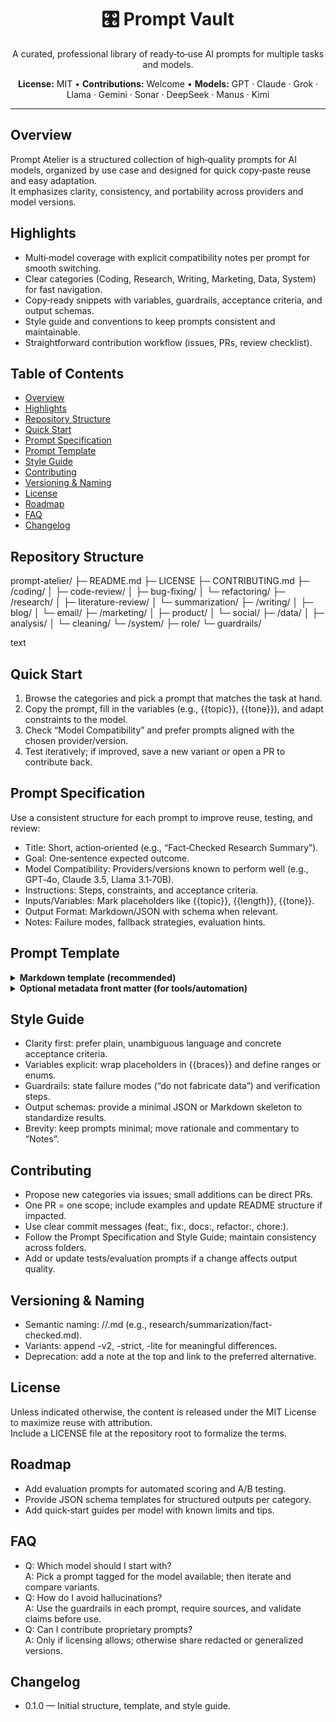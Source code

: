 <div align="center">

  <h1>🎛️ Prompt Vault</h1>
  <p>A curated, professional library of ready‑to‑use AI prompts for multiple tasks and models.</p>
  <p><b>License:</b> MIT • <b>Contributions:</b> Welcome • <b>Models:</b> GPT · Claude · Grok · Llama · Gemini · Sonar · DeepSeek · Manus · Kimi</p>

</div>

---

## Overview
Prompt Atelier is a structured collection of high‑quality prompts for AI models, organized by use case and designed for quick copy‑paste reuse and easy adaptation.  
It emphasizes clarity, consistency, and portability across providers and model versions.

## Highlights
- Multi‑model coverage with explicit compatibility notes per prompt for smooth switching.  
- Clear categories (Coding, Research, Writing, Marketing, Data, System) for fast navigation.  
- Copy‑ready snippets with variables, guardrails, acceptance criteria, and output schemas.  
- Style guide and conventions to keep prompts consistent and maintainable.  
- Straightforward contribution workflow (issues, PRs, review checklist).

## Table of Contents
- [Overview](#overview)  
- [Highlights](#highlights)  
- [Repository Structure](#repository-structure)  
- [Quick Start](#quick-start)  
- [Prompt Specification](#prompt-specification)  
- [Prompt Template](#prompt-template)  
- [Style Guide](#style-guide)  
- [Contributing](#contributing)  
- [Versioning & Naming](#versioning--naming)  
- [License](#license)  
- [Roadmap](#roadmap)  
- [FAQ](#faq)  
- [Changelog](#changelog)

## Repository Structure
prompt-atelier/
├─ README.md
├─ LICENSE
├─ CONTRIBUTING.md
├─ /coding/
│ ├─ code-review/
│ ├─ bug-fixing/
│ └─ refactoring/
├─ /research/
│ ├─ literature-review/
│ └─ summarization/
├─ /writing/
│ ├─ blog/
│ └─ email/
├─ /marketing/
│ ├─ product/
│ └─ social/
├─ /data/
│ ├─ analysis/
│ └─ cleaning/
└─ /system/
├─ role/
└─ guardrails/

text

## Quick Start
1. Browse the categories and pick a prompt that matches the task at hand.  
2. Copy the prompt, fill in the variables (e.g., {{topic}}, {{tone}}), and adapt constraints to the model.  
3. Check “Model Compatibility” and prefer prompts aligned with the chosen provider/version.  
4. Test iteratively; if improved, save a new variant or open a PR to contribute back.

## Prompt Specification
Use a consistent structure for each prompt to improve reuse, testing, and review:

- Title: Short, action‑oriented (e.g., “Fact‑Checked Research Summary”).  
- Goal: One‑sentence expected outcome.  
- Model Compatibility: Providers/versions known to perform well (e.g., GPT‑4o, Claude 3.5, Llama 3.1‑70B).  
- Instructions: Steps, constraints, and acceptance criteria.  
- Inputs/Variables: Mark placeholders like {{topic}}, {{length}}, {{tone}}.  
- Output Format: Markdown/JSON with schema when relevant.  
- Notes: Failure modes, fallback strategies, evaluation hints.

## Prompt Template
<details>
<summary><b>Markdown template (recommended)</b></summary>

Title: Fact‑Checked Research Summary
Goal:
Produce a concise, source‑aware summary with clear citations.

Model Compatibility:

GPT‑4o

Claude 3.5

Llama 3.1‑70B

Instructions:

Scope: Summarize the latest findings about {{topic}} for a technical audience.

Constraints: Max {{length}} words; avoid speculation; include 3–5 reputable sources.

Method: Extract claims → verify with sources → synthesize → highlight limitations.

Tone: {{tone}}.

Output: Markdown with sections: Summary, Key Findings (bullets), Sources (list).

Inputs/Variables:

{{topic}}: research subject

{{length}}: 200–400

{{tone}}: neutral | persuasive | executive

Acceptance Criteria:

Accurate, verifiable claims with consistent citations.

No hallucinations or unsupported assertions.

Clear, scan‑friendly structure.

Example Output Skeleton:

Summary
...

Key Findings
...

Sources
...

text
</details>

<details>
<summary><b>Optional metadata front matter (for tools/automation)</b></summary>

title: Fact-Checked Research Summary
task: research_summary
models:

gpt-4o

claude-3.5-sonnet

llama-3.1-70b
inputs:
topic: string
length: integer
tone: enum [neutral, persuasive, executive]
output_format: markdown
risk: low
license: MIT

text
</details>

## Style Guide
- Clarity first: prefer plain, unambiguous language and concrete acceptance criteria.  
- Variables explicit: wrap placeholders in {{braces}} and define ranges or enums.  
- Guardrails: state failure modes (“do not fabricate data”) and verification steps.  
- Output schemas: provide a minimal JSON or Markdown skeleton to standardize results.  
- Brevity: keep prompts minimal; move rationale and commentary to “Notes”.

## Contributing
- Propose new categories via issues; small additions can be direct PRs.  
- One PR = one scope; include examples and update README structure if impacted.  
- Use clear commit messages (feat:, fix:, docs:, refactor:, chore:).  
- Follow the Prompt Specification and Style Guide; maintain consistency across folders.  
- Add or update tests/evaluation prompts if a change affects output quality.

## Versioning & Naming
- Semantic naming: <category>/<task>/<slug>.md (e.g., research/summarization/fact-checked.md).  
- Variants: append -v2, -strict, -lite for meaningful differences.  
- Deprecation: add a note at the top and link to the preferred alternative.

## License
Unless indicated otherwise, the content is released under the MIT License to maximize reuse with attribution.  
Include a LICENSE file at the repository root to formalize the terms.

## Roadmap
- Add evaluation prompts for automated scoring and A/B testing.  
- Provide JSON schema templates for structured outputs per category.  
- Add quick‑start guides per model with known limits and tips.

## FAQ
- Q: Which model should I start with?  
  A: Pick a prompt tagged for the model available; then iterate and compare variants.  
- Q: How do I avoid hallucinations?  
  A: Use the guardrails in each prompt, require sources, and validate claims before use.  
- Q: Can I contribute proprietary prompts?  
  A: Only if licensing allows; otherwise share redacted or generalized versions.

## Changelog
- 0.1.0 — Initial structure, template, and style guide.

